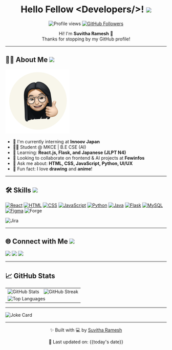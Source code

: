 <p align="center">
 
</p>

<h1 align="center"> Hello Fellow &lt;Developers/&gt;! <img src="https://raw.githubusercontent.com/MartinHeinz/MartinHeinz/master/wave.gif" width="30px"> </h1>

<p align="center">
  <img src="https://visitor-badge.glitch.me/badge?page_id=suvitha-ramesh.suvitha-ramesh" alt="Profile views"> 
  <a href="https://github.com/suvitha-ramesh"><img src="https://img.shields.io/github/followers/suvitha-ramesh?label=Follow&style=social" alt="GitHub Followers"></a>
</p>

<div align="center">Hi! I'm <strong>Suvitha Ramesh</strong> 🌸<br>Thanks for stopping by my GitHub profile!</div>

---

<h2>👩‍💻 About Me <img src="https://media0.giphy.com/media/KDDpcKigbfFpnejZs6/giphy.gif" width="80px"></h2>

 <img width="200" src="https://github.com/Kathryn-Jie/Kathryn-Jie/blob/main/kathryn.png">
<ul>
  <li>🔭 I'm currently interning at <strong>Innoov Japan</strong></li>
  <li>👩‍🎓 Student @ MKCE | B.E CSE (AI)</li>
  <li>🌱 Learning: <strong>React.js, Flask, and Japanese (JLPT N4)</strong></li>
  <li>👯 Looking to collaborate on frontend & AI projects at <strong>Fewinfos</strong></li>
  <li>💬 Ask me about: <strong>HTML, CSS, JavaScript, Python, UI/UX</strong></li>
  <li>🎨 Fun fact: I love <strong>drawing</strong> and <strong>anime</strong>!</li>
</ul>

---

<h2>🛠 Skills <img src="https://media2.giphy.com/media/QssGEmpkyEOhBCb7e1/giphy.gif" width="32px"></h2>

<a href="#"><img width="32px" src="https://raw.githubusercontent.com/rahulbanerjee26/githubAboutMeGenerator/main/icons/reactjs.svg" alt="React"></a>
<a href="#"><img width="32px" src="https://raw.githubusercontent.com/rahulbanerjee26/githubAboutMeGenerator/main/icons/html.svg" alt="HTML"></a>
<a href="#"><img width="32px" src="https://raw.githubusercontent.com/rahulbanerjee26/githubAboutMeGenerator/main/icons/css.svg" alt="CSS"></a>
<a href="#"><img width="32px" src="https://raw.githubusercontent.com/rahulbanerjee26/githubAboutMeGenerator/main/icons/javascript.svg" alt="JavaScript"></a>
<a href="#"><img width="32px" src="https://raw.githubusercontent.com/rahulbanerjee26/githubAboutMeGenerator/main/icons/python.svg" alt="Python"></a>
<a href="#"><img width="32px" src="https://raw.githubusercontent.com/rahulbanerjee26/githubAboutMeGenerator/main/icons/java.svg" alt="Java"></a>
<a href="#"><img width="32px" src="https://raw.githubusercontent.com/rahulbanerjee26/githubAboutMeGenerator/main/icons/flask.svg" alt="Flask"></a>
<a href="#"><img width="32px" src="https://raw.githubusercontent.com/rahulbanerjee26/githubAboutMeGenerator/main/icons/mysql.svg" alt="MySQL"></a>
<a href="#"><img width="32px" src="https://raw.githubusercontent.com/rahulbanerjee26/githubAboutMeGenerator/main/icons/figma.svg" alt="Figma"></a>
![Forge](https://img.shields.io/badge/Atlassian%20Forge-0052CC?logo=atlassian&logoColor=white&style=for-the-badge)

 <img src="https://cdn.jsdelivr.net/gh/devicons/devicon/icons/jira/jira-original.svg" height="40" alt="Jira" /> 
 
---

<h2>🌐 Connect with Me <img src="https://raw.githubusercontent.com/ShahriarShafin/ShahriarShafin/main/Assets/handshake.gif" width="100px"> </h2>

<p>
  <a href="https://www.linkedin.com/in/suvitha-ramesh"><img width="32px" src="https://raw.githubusercontent.com/rahulbanerjee26/githubAboutMeGenerator/main/icons/linked-in-alt.svg"></a>
  <a href="https://github.com/suvitha-ramesh"><img width="32px" src="https://raw.githubusercontent.com/rahulbanerjee26/githubAboutMeGenerator/main/icons/github.svg"></a>
  <a href="https://www.fewinfos.com"><img width="32px" src="https://raw.githubusercontent.com/rahulbanerjee26/githubAboutMeGenerator/main/icons/portfolio.png"></a>
</p>

---

<h2>📈 GitHub Stats</h2>

<table>
  <tr>
    <td><img src="https://github-readme-stats.vercel.app/api?username=suvitha-ramesh&show_icons=true&theme=tokyonight" alt="GitHub Stats"></td>
    <td><img src="https://github-readme-streak-stats.herokuapp.com/?user=suvitha-ramesh&theme=tokyonight" alt="GitHub Streak"></td>
  </tr>
  <tr>
    <td colspan="2"><img src="https://github-readme-stats.vercel.app/api/top-langs/?username=suvitha-ramesh&layout=compact&theme=tokyonight" alt="Top Languages"></td>
  </tr>
</table>

---

<p><img src="https://readme-jokes.vercel.app/api?theme=tokyonight" alt="Joke Card"></p>

---

<p align="center">✨ Built with 💻 by <a href="https://github.com/suvitha-ramesh">Suvitha Ramesh</a></p>
<p align="center">📝 Last updated on: {{today's date}}</p>
